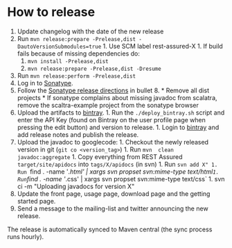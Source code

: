 # How to release #

  1. Update changelog with the date of the new release
  1. Run `mvn release:prepare -Prelease,dist -DautoVersionSubmodules=true`
    1. Use SCM label rest-assured-X
    1. If build fails because of missing dependencies do:
      1. `mvn install -Prelease,dist`
      1. `mvn release:prepare -Prelease,dist -Dresume`
  1. Run `mvn release:perform -Prelease,dist`
  1. Log in to [Sonatype](https://oss.sonatype.org).
  1. Follow the [Sonatype release directions](https://docs.sonatype.org/display/Repository/Sonatype+OSS+Maven+Repository+Usage+Guide) in bullet 8.
    * Remove all dist projects
    * If sonatype complains about missing javadoc from scalatra, remove the scaltra-example project from the sonatype browser
  1. Upload the artifacts to [bintray](http://bintray.com).
    1. Run the `./deploy_bintray.sh` script and enter the API Key (found on Bintray on the user profile page when pressing the edit button) and version to release.
    1. Login to [bintray](http://bintray.com) and add release notes and publish the release.
  1. Upload the javadoc to googlecode:
    1. Checkout the newly released version in git (`git co <version_tag>`)
    1. Run `mvn  clean javadoc:aggregate`
    1. Copy everything from REST Assured `target/site/apidocs` into `tags/X/apidocs` (in svn)
    1. Run `svn add X"
    1. Run `find . -name '*.html' | xargs svn propset svn:mime-type text/html`
    1. Run `find . -name '*.css' | xargs svn propset svn:mime-type text/css`
    1. svn ci -m "Uploading javadocs for version X"
  1. Update the front page, usage page, download page and the getting started page.
  1. Send a message to the mailing-list and twitter announcing the new release.

The release is automatically synced to Maven central (the sync process runs hourly).
